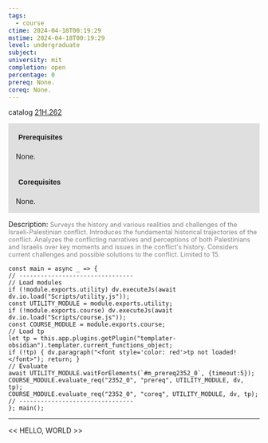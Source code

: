 ```yaml
---
tags:
  - course
ctime: 2024-04-18T00:19:29
mstime: 2024-04-18T00:19:29
level: undergraduate
subject: 
university: mit
completion: open
percentage: 0
prereq: None.
coreq: None.
---
```


catalog [21H.262](http://student.mit.edu/catalog/m21Ha.html#21H.262)

<span style="display: block; padding: 15px; background-color: rgb(100, 100, 100, 0.2);"><font id="m_prereq2352_0" style="display: block; font-family: Arial, sans-serif; font-weight: bold; padding: 5px">Prerequisites</font><br><span id="prereq2352_0">None.</span></span>
<span style="display: block; padding: 15px; background-color: rgb(100, 100, 100, 0.2);"><font id="m_coreq2352_0" style="display: block; font-family: Arial, sans-serif; font-weight: bold; padding: 5px">Corequisites</font><br><span id="coreq2352_0">None.</span></span>

<font style="">Description:</font>
<font style="color: grey; font-size: 0.8rem;">Surveys the history and various realities and challenges of the Israeli-Palestinian conflict. Introduces the fundamental historical trajectories of the conflict. Analyzes the conflicting narratives and perceptions of both Palestinians and Israelis over key moments and issues in the conflict's history. Considers current challenges and possible solutions to the conflict. Limited to 15.</font>

```dataviewjs
const main = async _ => {
// --------------------------------
// Load modules
if (!module.exports.utility) dv.executeJs(await dv.io.load("Scripts/utility.js"));
const UTILITY_MODULE = module.exports.utility;
if (!module.exports.course) dv.executeJs(await dv.io.load("Scripts/course.js"));
const COURSE_MODULE = module.exports.course;
// Load tp
let tp = this.app.plugins.getPlugin("templater-obsidian").templater.current_functions_object;
if (!tp) { dv.paragraph("<font style='color: red'>tp not loaded!</font>"); return; }
// Evaluate
await UTILITY_MODULE.waitForElements(`#m_prereq2352_0`, {timeout:5});
COURSE_MODULE.evaluate_req("2352_0", "prereq", UTILITY_MODULE, dv, tp);
COURSE_MODULE.evaluate_req("2352_0", "coreq", UTILITY_MODULE, dv, tp);
// --------------------------------
}; main();
```

---

<< HELLO, WORLD >>
